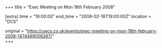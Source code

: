 +++
title = "Exec Meeting on Mon 18th February 2008"

[extra]
time = "18:00:00"
end_time = "2008-02-18T19:00:00Z"
location = "DCS"

original = "https://uwcs.co.uk/events/exec-meeting-on-mon-18th-february-2008-1474489006267/"    
+++




